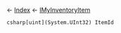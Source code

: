 ← [Index](Api-Index) ← [IMyInventoryItem](VRage.Game.ModAPI.Ingame.IMyInventoryItem)

```csharp[uint](System.UInt32) ItemId```